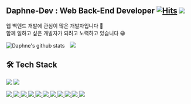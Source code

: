## Daphne-Dev : Web Back-End Developer [![Hits](https://hits.seeyoufarm.com/api/count/incr/badge.svg?url=https%3A%2F%2Fgithub.com%2FDaphne-dev)](https://hits.seeyoufarm.com) ![](https://img.shields.io/github/followers/Daphne-dev?style=social)

웹 백엔드 개발에 관심이 많은 개발자입니다 🙌  
함께 일하고 싶은 개발자가 되려고 노력하고 있습니다 😀

![Daphne's github stats](https://github-readme-stats.vercel.app/api?username=Daphne-Dev&show_icons=true)
<a href="https://daphne-dev.github.io">
    <img 
        src="http://img.shields.io/badge/-Tech blog-black?style=flat&logo=Github&link=https://daphne-dev.github.io/"
        style="height : auto; margin-left : 10px; margin-right : 10px;"/>
</a>


## 🛠 Tech Stack
<p align="center">
    
![](https://img.shields.io/badge/HTML5-E34F26?style=flat-square&logo=HTML5&logoColor=white)
![](https://img.shields.io/badge/CSS3-1572B6?style=flat-square&logo=CSS3&logoColor=white)
    <a href="https://img.shields.io/badge/HTML5-E34F26?style=flat-square&logo=HTML5&logoColor=white">
    <a href="https://img.shields.io/badge/CSS3-1572B6?style=flat-square&logo=CSS3&logoColor=white">
    <a href="https://img.shields.io/badge/HTML5-E34F26?style=flat-square&logo=HTML5&logoColor=white">
    <a href="https://img.shields.io/badge/HTML5-E34F26?style=flat-square&logo=HTML5&logoColor=white">
</p>

![](https://img.shields.io/badge/HTML5-E34F26?style=flat-square&logo=HTML5&logoColor=white)
![](https://img.shields.io/badge/CSS3-1572B6?style=flat-square&logo=CSS3&logoColor=white)
![](https://img.shields.io/badge/Javascript-yellow?style=flat-square&logo=Javascript&logoColor=white)
![](https://img.shields.io/badge/TypeScript-3178C6?style=flat-square&logo=TypeScript&logoColor=white)
![](https://img.shields.io/badge/MySQL-4479A1?style=flat-square&logo=MySQL&logoColor=white)
![](https://img.shields.io/badge/Python-3776AB?style=flat-square&logo=Python&logoColor=white)
![](https://img.shields.io/badge/NestJS-E0234E?style=flat-square&logo=NestJS&logoColor=white)
![](https://img.shields.io/badge/Django-092E20?style=flat-square&logo=Django&logoColor=white)
![](https://img.shields.io/badge/Flask-000000?style=flat-square&logo=Flask&logoColor=white)
![](https://img.shields.io/badge/Node.js-339933?style=flat-square&logo=Node.js&logoColor=white)
![](https://img.shields.io/badge/Docker-2496ED?style=flat-square&logo=Docker&logoColor=white)


